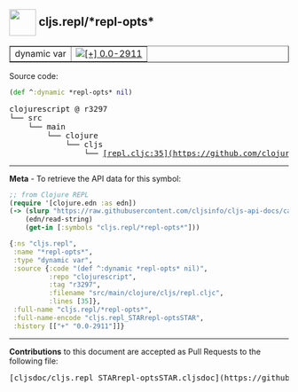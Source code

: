 ## <img width="48px" valign="middle" src="http://i.imgur.com/Hi20huC.png"> cljs.repl/\*repl-opts\*

 <table border="1">
<tr>

<td>dynamic var</td>
<td><a href="https://github.com/cljsinfo/cljs-api-docs/tree/0.0-2911"><img valign="middle" alt="[+] 0.0-2911" src="https://img.shields.io/badge/+-0.0--2911-lightgrey.svg"></a> </td>
</tr>
</table>






Source code:

```clj
(def ^:dynamic *repl-opts* nil)
```

 <pre>
clojurescript @ r3297
└── src
    └── main
        └── clojure
            └── cljs
                └── <ins>[repl.cljc:35](https://github.com/clojure/clojurescript/blob/r3297/src/main/clojure/cljs/repl.cljc#L35)</ins>
</pre>


---

__Meta__ - To retrieve the API data for this symbol:

```clj
;; from Clojure REPL
(require '[clojure.edn :as edn])
(-> (slurp "https://raw.githubusercontent.com/cljsinfo/cljs-api-docs/catalog/cljs-api.edn")
    (edn/read-string)
    (get-in [:symbols "cljs.repl/*repl-opts*"]))
```

```clj
{:ns "cljs.repl",
 :name "*repl-opts*",
 :type "dynamic var",
 :source {:code "(def ^:dynamic *repl-opts* nil)",
          :repo "clojurescript",
          :tag "r3297",
          :filename "src/main/clojure/cljs/repl.cljc",
          :lines [35]},
 :full-name "cljs.repl/*repl-opts*",
 :full-name-encode "cljs.repl_STARrepl-optsSTAR",
 :history [["+" "0.0-2911"]]}

```

---

__Contributions__ to this document are accepted as Pull Requests to the following file:

 <pre>
[cljsdoc/cljs.repl_STARrepl-optsSTAR.cljsdoc](https://github.com/cljsinfo/cljs-api-docs/blob/master/cljsdoc/cljs.repl_STARrepl-optsSTAR.cljsdoc)
</pre>

